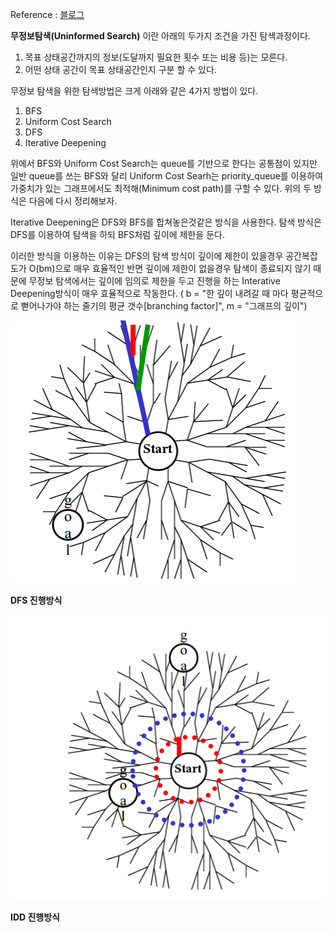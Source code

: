 Reference : [블로그](https://blog.ilkyu.kr/entry/%EC%9D%B8%EA%B3%B5%EC%A7%80%EB%8A%A5-%EB%AC%B4%EC%A0%95%EB%B3%B4%ED%83%90%EC%83%89Uninformed-Search)

**무정보탐색(Uninformed Search)** 이란 아래의 두가지 조건을 가진 탐색과정이다. 
1. 목표 상태공간까지의 정보(도달까지 필요한 횟수 또는 비용 등)는 모른다.
2. 어떤 상태 공간이 목표 상태공간인지 구분 할 수 있다.

무정보 탐색을 위한 탐색방법은 크게 아래와 같은 4가지 방법이 있다.
1. BFS
2. Uniform Cost Search
3. DFS
4. Iterative Deepening

위에서 BFS와 Uniform Cost Search는 queue를 기반으로 한다는 공통점이 있지만 일반 queue를 쓰는 BFS와 달리 Uniform Cost Searh는 priority_queue를 이용하여 가중치가 있는 그래프에서도 최적해(Minimum cost path)를 구할 수 있다. 위의 두 방식은 다음에 다시 정리해보자.

Iterative Deepening은 DFS와 BFS를 합쳐놓은것같은 방식을 사용한다.
탐색 방식은 DFS를 이용하여 탐색을 하되 BFS처럼 깊이에 제한을 둔다.

이러한 방식을 이용하는 이유는 DFS의 탐색 방식이 깊이에 제한이 있을경우 공간복잡도가 O(bm)으로 매우 효율적인 반면 깊이에 제한이 없을경우 탐색이 종료되지 않기 때문에 무정보 탐색에서는 깊이에 임의로 제한을 두고 진행을 하는 Interative Deepening방식이 매우 효율적으로 작동한다. ( b = "한 깊이 내려갈 때 마다 평균적으로 뻗어나가야 하는 줄기의 평균 갯수[branching factor]", m = "그래프의 깊이")

![DFS](../images/DFS.png)

**DFS 진행방식**

![IDD](../images/IDD.png)

**IDD 진행방식**

